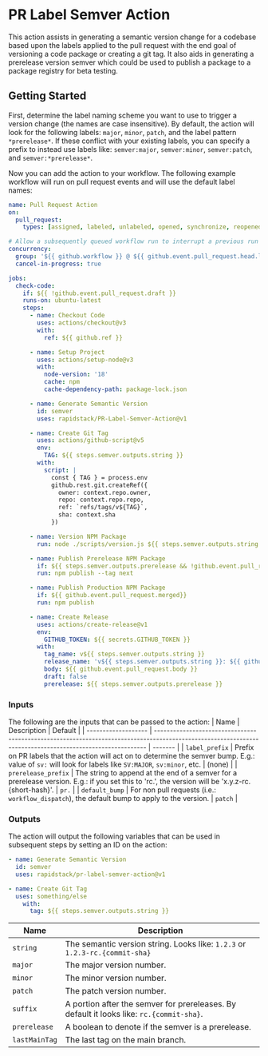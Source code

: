 # PR Label Semver Action

This action assists in generating a semantic version change for a codebase based upon the labels applied to the pull request with the end goal of versioning a code package or creating a git tag. It also aids in generating a prerelease version semver which could be used to publish a package to a package registry for beta testing.

## Getting Started

First, determine the label naming scheme you want to use to trigger a version change (the names are case insensitive). By default, the action will look for the following labels: `major`, `minor`, `patch`, and the label pattern `*prerelease*`. If these conflict with your existing labels, you can specify a prefix to instead use labels like: `semver:major`, `semver:minor`, `semver:patch`, and `semver:*prerelease*`.

Now you can add the action to your workflow. The following example workflow will run on pull request events and will use the default label names:

```yaml
name: Pull Request Action
on:
  pull_request:
    types: [assigned, labeled, unlabeled, opened, synchronize, reopened, ready_for_review, closed]

# Allow a subsequently queued workflow run to interrupt a previous run
concurrency:
  group: '${{ github.workflow }} @ ${{ github.event.pull_request.head.label || github.head_ref || github.ref }}'
  cancel-in-progress: true

jobs:
  check-code:
    if: ${{ !github.event.pull_request.draft }}
    runs-on: ubuntu-latest
    steps:
      - name: Checkout Code
        uses: actions/checkout@v3
        with:
          ref: ${{ github.ref }}

      - name: Setup Project
        uses: actions/setup-node@v3
        with:
          node-version: '18'
          cache: npm
          cache-dependency-path: package-lock.json

      - name: Generate Semantic Version
        id: semver
        uses: rapidstack/PR-Label-Semver-Action@v1

      - name: Create Git Tag
        uses: actions/github-script@v5
        env:
          TAG: ${{ steps.semver.outputs.string }}
        with:
          script: |
            const { TAG } = process.env
            github.rest.git.createRef({
              owner: context.repo.owner,
              repo: context.repo.repo,
              ref: `refs/tags/v${TAG}`,
              sha: context.sha
            })

      - name: Version NPM Package
        run: node ./scripts/version.js ${{ steps.semver.outputs.string }}

      - name: Publish Prerelease NPM Package
        if: ${{ steps.semver.outputs.prerelease && !github.event.pull_request.merged}}
        run: npm publish --tag next

      - name: Publish Production NPM Package
        if: ${{ github.event.pull_request.merged}}
        run: npm publish

      - name: Create Release
        uses: actions/create-release@v1
        env:
          GITHUB_TOKEN: ${{ secrets.GITHUB_TOKEN }}
        with:
          tag_name: v${{ steps.semver.outputs.string }}
          release_name: 'v${{ steps.semver.outputs.string }}: ${{ github.event.pull_request.title }}'
          body: ${{ github.event.pull_request.body }}
          draft: false
          prerelease: ${{ steps.semver.outputs.prerelease }}
```

### Inputs

The following are the inputs that can be passed to the action:
| Name | Description | Default |
| ------------------- | --------------------------------------------------------------------------------------------------------------------------------------------------------- | ------- |
| `label_prefix` | Prefix on PR labels that the action will act on to determine the semver bump. E.g.: value of `sv:` will look for labels like `SV:MAJOR`, `sv:minor`, etc. | (none) |
| `prerelease_prefix` | The string to append at the end of a semver for a prerelease version. E.g.: if you set this to 'rc.', the version will be 'x.y.z-rc.{short-hash}'. | `pr.` |
| `default_bump` | For non pull requests (i.e.: `workflow_dispatch`), the default bump to apply to the version. | `patch` |

### Outputs

The action will output the following variables that can be used in subsequent steps by setting an ID on the action:

```yaml
- name: Generate Semantic Version
  id: semver
  uses: rapidstack/pr-label-semver-action@v1

- name: Create Git Tag
  uses: something/else
    with:
      tag: ${{ steps.semver.outputs.string }}
```

| Name          | Description                                                                              |
| ------------- | ---------------------------------------------------------------------------------------- |
| `string`      | The semantic version string. Looks like: `1.2.3` or `1.2.3-rc.{commit-sha}`              |
| `major`       | The major version number.                                                                |
| `minor`       | The minor version number.                                                                |
| `patch`       | The patch version number.                                                                |
| `suffix`      | A portion after the semver for prereleases. By default it looks like: `rc.{commit-sha}`. |
| `prerelease`  | A boolean to denote if the semver is a prerelease.                                       |
| `lastMainTag` | The last tag on the main branch.                                                         |
